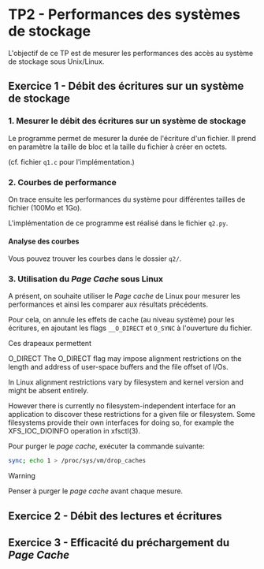 # TP2 - Performances des systèmes de stockage

L'objectif de ce TP est de mesurer les performances des accès au système de stockage sous Unix/Linux.

## Exercice 1 - Débit des écritures sur un système de stockage

### 1. Mesurer le débit des écritures sur un système de stockage

Le programme permet de mesurer la durée de l'écriture d'un fichier. Il prend en paramètre la taille de bloc et la taille du fichier à créer en octets.

(cf. fichier `q1.c` pour l'implémentation.)

### 2. Courbes de performance

On trace ensuite les performances du système pour différentes tailles de fichier (100Mo et 1Go).

L'implémentation de ce programme est réalisé dans le fichier `q2.py`.

#### Analyse des courbes

Vous pouvez trouver les courbes dans le dossier `q2/`.

<!-- TODO: rédiger l'analyse des résultats -->

### 3. Utilisation du *Page Cache* sous Linux

A présent, on souhaite utiliser le *Page cache* de Linux pour mesurer les performances et ainsi les comparer aux résultats précédents.

Pour cela, on annule les effets de cache (au niveau système) pour les écritures, en ajoutant les flags `__O_DIRECT` et `O_SYNC` à l'ouverture du fichier.

Ces drapeaux permettent

O_DIRECT
The O_DIRECT flag may impose alignment restrictions on the length and address of user-space buffers and the file offset of I/Os.

In Linux alignment restrictions vary by filesystem and kernel version and might be absent entirely.

However there is currently no filesystem-independent  interface  for an application to discover these restrictions for a given file or filesystem.  Some filesystems provide their own interfaces for doing so, for example the XFS_IOC_DIOINFO operation in xfsctl(3).

Pour purger le *page cache*, exécuter la commande suivante:

```bash
sync; echo 1 > /proc/sys/vm/drop_caches
```

> [!WARNING]
> Penser à purger le *page cache* avant chaque mesure.

## Exercice 2 - Débit des lectures et écritures



## Exercice 3 - Efficacité du préchargement du *Page Cache*
